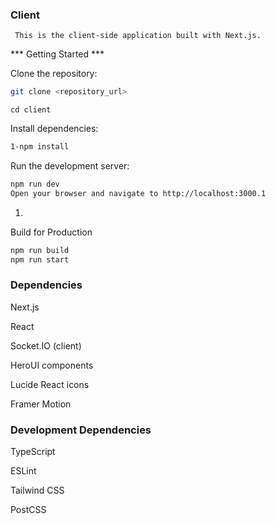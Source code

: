 ### Client ###
``` This is the client-side application built with Next.js.```

*** Getting Started ***

Clone the repository:
```Bash
git clone <repository_url>
```
```
cd client
```

Install dependencies:

```Bash
1-npm install
```

Run the development server:

```Bash
npm run dev
Open your browser and navigate to http://localhost:3000.1
```

1.
Build for Production

```Bash
npm run build
npm run start
```

### Dependencies
Next.js

React

Socket.IO (client)

HeroUI components

Lucide React icons

Framer Motion

### Development Dependencies

TypeScript

ESLint

Tailwind CSS

PostCSS


